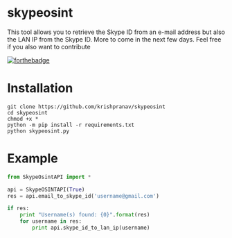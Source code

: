 # skypeosint
 This tool allows you to retrieve the Skype ID from an e-mail address but also the LAN IP from the Skype ID. More to come in the next few days. Feel free if you also want to contribute

[![forthebadge](https://forthebadge.com/images/badges/made-with-python.svg)](https://forthebadge.com)

# Installation
```
git clone https://github.com/krishpranav/skypeosint
cd skypeosint
chmod +x *
python -m pip install -r requirements.txt
python skypeosint.py
```

# Example
```python
from SkypeOsintAPI import *

api = SkypeOSINTAPI(True)
res = api.email_to_skype_id('username@gmail.com')

if res:
    print "Username(s) found: {0}".format(res)
    for username in res:
        print api.skype_id_to_lan_ip(username)
        
```
